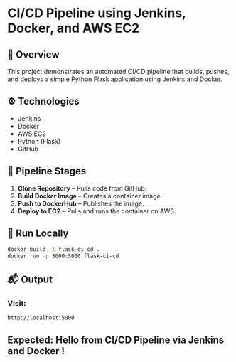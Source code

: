 # CI/CD Pipeline using Jenkins, Docker, and AWS EC2

## 📖 Overview
This project demonstrates an automated CI/CD pipeline that builds, pushes, and deploys a simple Python Flask application using Jenkins and Docker.

## ⚙️ Technologies
- Jenkins
- Docker
- AWS EC2
- Python (Flask)
- GitHub

## 🧩 Pipeline Stages
1. **Clone Repository** – Pulls code from GitHub.
2. **Build Docker Image** – Creates a container image.
3. **Push to DockerHub** – Publishes the image.
4. **Deploy to EC2** – Pulls and runs the container on AWS.

## 🚀 Run Locally
```bash
docker build -t flask-ci-cd .
docker run -p 5000:5000 flask-ci-cd
```
## 📬 Output
### Visit: 

```bash
http://localhost:5000
```

## Expected: Hello from CI/CD Pipeline via Jenkins and Docker !